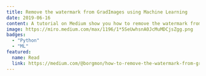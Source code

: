 ```yaml
---
title: Remove the watermark from GradImages using Machine Learning
date: 2019-06-16
content: A tutorial on Medium show you how to remove the watermark from GradImages using Machine Learning (Deep image prior)
image: https://miro.medium.com/max/1196/1*5SeUwhsnA0JcMuMDCjsZgg.png
badges:
  - "Python"
  - "ML"
featured:
  name: Read
  link: https://medium.com/@borgmon/how-to-remove-the-watermark-from-gradimages-using-machine-learning-e7e9719fb41c
---
```

